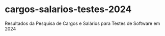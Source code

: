 # cargos-salarios-testes-2024
Resultados da Pesquisa de Cargos e Salários para Testes de Software em 2024
